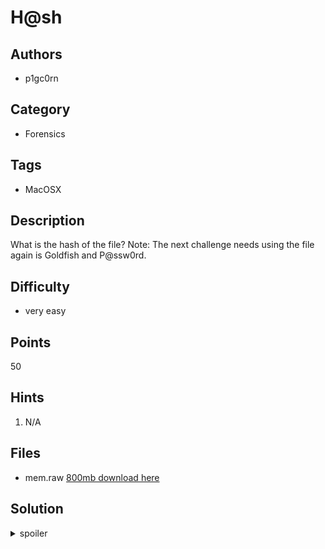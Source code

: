 # H@sh

## Authors
* p1gc0rn

## Category
* Forensics

## Tags
* MacOSX

## Description
What is the hash of the file?
Note: The next challenge needs using the file again is Goldfish and P@ssw0rd.

## Difficulty
* very easy

## Points
50

## Hints
1. N/A

## Files
* mem.raw [800mb download here](https://drive.google.com/file/d/1-t9-2uXzVjPghOVYP_K2jYyMOYj0r82Z/view?usp=sharing)

## Solution
<details>
<summary>spoiler</summary>

### Idea
Check the integrity of the file by checking the md5 hash of the file

### Walkthrough
The command `md5sum mem.raw` will produce the hash
### Flag
The finding is the hash which needs wrapping with flag format.
`ATLASSIAN{b26ab2e30513bba9780fd40910ef3c92}`
</details>
